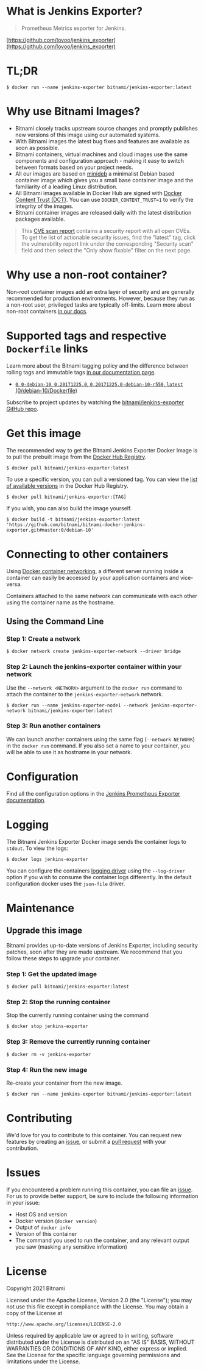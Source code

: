 # What is Jenkins Exporter?

> Prometheus Metrics exporter for Jenkins.

[https://github.com/lovoo/jenkins_exporter](https://github.com/lovoo/jenkins_exporter)

# TL;DR

```console
$ docker run --name jenkins-exporter bitnami/jenkins-exporter:latest
```

# Why use Bitnami Images?

* Bitnami closely tracks upstream source changes and promptly publishes new versions of this image using our automated systems.
* With Bitnami images the latest bug fixes and features are available as soon as possible.
* Bitnami containers, virtual machines and cloud images use the same components and configuration approach - making it easy to switch between formats based on your project needs.
* All our images are based on [minideb](https://github.com/bitnami/minideb) a minimalist Debian based container image which gives you a small base container image and the familiarity of a leading Linux distribution.
* All Bitnami images available in Docker Hub are signed with [Docker Content Trust (DCT)](https://docs.docker.com/engine/security/trust/content_trust/). You can use `DOCKER_CONTENT_TRUST=1` to verify the integrity of the images.
* Bitnami container images are released daily with the latest distribution packages available.

> This [CVE scan report](https://quay.io/repository/bitnami/jenkins-exporter?tab=tags) contains a security report with all open CVEs. To get the list of actionable security issues, find the "latest" tag, click the vulnerability report link under the corresponding "Security scan" field and then select the "Only show fixable" filter on the next page.

# Why use a non-root container?

Non-root container images add an extra layer of security and are generally recommended for production environments. However, because they run as a non-root user, privileged tasks are typically off-limits. Learn more about non-root containers [in our docs](https://docs.bitnami.com/tutorials/work-with-non-root-containers/).

# Supported tags and respective `Dockerfile` links

Learn more about the Bitnami tagging policy and the difference between rolling tags and immutable tags [in our documentation page](https://docs.bitnami.com/tutorials/understand-rolling-tags-containers/).


* [`0`, `0-debian-10`, `0.20171225.0`, `0.20171225.0-debian-10-r550`, `latest` (0/debian-10/Dockerfile)](https://github.com/bitnami/bitnami-docker-jenkins-exporter/blob/0.20171225.0-debian-10-r550/0/debian-10/Dockerfile)

Subscribe to project updates by watching the [bitnami/jenkins-exporter GitHub repo](https://github.com/bitnami/bitnami-docker-jenkins-exporter).

# Get this image

The recommended way to get the Bitnami Jenkins Exporter Docker Image is to pull the prebuilt image from the [Docker Hub Registry](https://hub.docker.com/r/bitnami/jenkins-exporter).

```console
$ docker pull bitnami/jenkins-exporter:latest
```

To use a specific version, you can pull a versioned tag. You can view the [list of available versions](https://hub.docker.com/r/bitnami/jenkins-exporter/tags/) in the Docker Hub Registry.

```console
$ docker pull bitnami/jenkins-exporter:[TAG]
```

If you wish, you can also build the image yourself.

```console
$ docker build -t bitnami/jenkins-exporter:latest 'https://github.com/bitnami/bitnami-docker-jenkins-exporter.git#master:0/debian-10'
```

# Connecting to other containers

Using [Docker container networking](https://docs.docker.com/engine/userguide/networking/), a different server running inside a container can easily be accessed by your application containers and vice-versa.

Containers attached to the same network can communicate with each other using the container name as the hostname.

## Using the Command Line

### Step 1: Create a network

```console
$ docker network create jenkins-exporter-network --driver bridge
```

### Step 2: Launch the jenkins-exporter container within your network

Use the `--network <NETWORK>` argument to the `docker run` command to attach the container to the `jenkins-exporter-network` network.

```console
$ docker run --name jenkins-exporter-node1 --network jenkins-exporter-network bitnami/jenkins-exporter:latest
```

### Step 3: Run another containers

We can launch another containers using the same flag (`--network NETWORK`) in the `docker run` command. If you also set a name to your container, you will be able to use it as hostname in your network.

# Configuration

Find all the configuration options in the [Jenkins Prometheus Exporter documentation](https://github.com/lovoo/jenkins_exporter#usage).

# Logging

The Bitnami Jenkins Exporter Docker image sends the container logs to `stdout`. To view the logs:

```console
$ docker logs jenkins-exporter
```

You can configure the containers [logging driver](https://docs.docker.com/engine/admin/logging/overview/) using the `--log-driver` option if you wish to consume the container logs differently. In the default configuration docker uses the `json-file` driver.

# Maintenance

## Upgrade this image

Bitnami provides up-to-date versions of Jenkins Exporter, including security patches, soon after they are made upstream. We recommend that you follow these steps to upgrade your container.

### Step 1: Get the updated image

```console
$ docker pull bitnami/jenkins-exporter:latest
```

### Step 2: Stop the running container

Stop the currently running container using the command

```console
$ docker stop jenkins-exporter
```

### Step 3: Remove the currently running container

```console
$ docker rm -v jenkins-exporter
```

### Step 4: Run the new image

Re-create your container from the new image.

```console
$ docker run --name jenkins-exporter bitnami/jenkins-exporter:latest
```

# Contributing

We'd love for you to contribute to this container. You can request new features by creating an [issue](https://github.com/bitnami/bitnami-docker-jenkins-exporter/issues), or submit a [pull request](https://github.com/bitnami/bitnami-docker-jenkins-exporter/pulls) with your contribution.

# Issues

If you encountered a problem running this container, you can file an [issue](https://github.com/bitnami/bitnami-docker-jenkins-exporter/issues/new). For us to provide better support, be sure to include the following information in your issue:

- Host OS and version
- Docker version (`docker version`)
- Output of `docker info`
- Version of this container
- The command you used to run the container, and any relevant output you saw (masking any sensitive information)

# License

Copyright 2021 Bitnami

Licensed under the Apache License, Version 2.0 (the "License");
you may not use this file except in compliance with the License.
You may obtain a copy of the License at

    http://www.apache.org/licenses/LICENSE-2.0

Unless required by applicable law or agreed to in writing, software
distributed under the License is distributed on an "AS IS" BASIS,
WITHOUT WARRANTIES OR CONDITIONS OF ANY KIND, either express or implied.
See the License for the specific language governing permissions and
limitations under the License.

